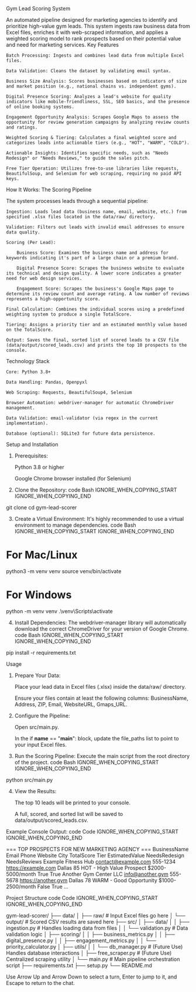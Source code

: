 Gym Lead Scoring System

An automated pipeline designed for marketing agencies to identify and prioritize high-value gym leads. This system ingests raw business data from Excel files, enriches it with web-scraped information, and applies a weighted scoring model to rank prospects based on their potential value and need for marketing services.
Key Features

    Batch Processing: Ingests and combines lead data from multiple Excel files.

    Data Validation: Cleans the dataset by validating email syntax.

    Business Size Analysis: Scores businesses based on indicators of size and market position (e.g., national chains vs. independent gyms).

    Digital Presence Scoring: Analyzes a lead's website for quality indicators like mobile-friendliness, SSL, SEO basics, and the presence of online booking systems.

    Engagement Opportunity Analysis: Scrapes Google Maps to assess the opportunity for review generation campaigns by analyzing review counts and ratings.

    Weighted Scoring & Tiering: Calculates a final weighted score and categorizes leads into actionable tiers (e.g., "HOT", "WARM", "COLD").

    Actionable Insights: Identifies specific needs, such as "Needs Redesign" or "Needs Reviews," to guide the sales pitch.

    Free Tier Operation: Utilizes free-to-use libraries like requests, BeautifulSoup, and Selenium for web scraping, requiring no paid API keys.

How It Works: The Scoring Pipeline

The system processes leads through a sequential pipeline:

    Ingestion: Loads lead data (business name, email, website, etc.) from specified .xlsx files located in the data/raw/ directory.

    Validation: Filters out leads with invalid email addresses to ensure data quality.

    Scoring (Per Lead):

        Business Score: Examines the business name and address for keywords indicating it's part of a large chain or a premium brand.

        Digital Presence Score: Scrapes the business website to evaluate its technical and design quality. A lower score indicates a greater need for web design services.

        Engagement Score: Scrapes the business's Google Maps page to determine its review count and average rating. A low number of reviews represents a high-opportunity score.

    Final Calculation: Combines the individual scores using a predefined weighting system to produce a single TotalScore.

    Tiering: Assigns a priority tier and an estimated monthly value based on the TotalScore.

    Output: Saves the final, sorted list of scored leads to a CSV file (data/output/scored_leads.csv) and prints the top 10 prospects to the console.

Technology Stack

    Core: Python 3.8+

    Data Handling: Pandas, Openpyxl

    Web Scraping: Requests, BeautifulSoup4, Selenium

    Browser Automation: webdriver-manager for automatic ChromeDriver management.

    Data Validation: email-validator (via regex in the current implementation).

    Database (optional): SQLite3 for future data persistence.

Setup and Installation

1. Prerequisites:

    Python 3.8 or higher

    Google Chrome browser installed (for Selenium)

2. Clone the Repository:
code Bash
IGNORE_WHEN_COPYING_START
IGNORE_WHEN_COPYING_END

    
git clone <your-repository-url>
cd gym-lead-scorer

  

3. Create a Virtual Environment:
It's highly recommended to use a virtual environment to manage dependencies.
code Bash
IGNORE_WHEN_COPYING_START
IGNORE_WHEN_COPYING_END

    
# For Mac/Linux
python3 -m venv venv
source venv/bin/activate

# For Windows
python -m venv venv
.\venv\Scripts\activate

  

4. Install Dependencies:
The webdriver-manager library will automatically download the correct ChromeDriver for your version of Google Chrome.
code Bash
IGNORE_WHEN_COPYING_START
IGNORE_WHEN_COPYING_END

    
pip install -r requirements.txt

  

Usage

1. Prepare Your Data:

    Place your lead data in Excel files (.xlsx) inside the data/raw/ directory.

    Ensure your files contain at least the following columns: BusinessName, Address, ZIP, Email, WebsiteURL, Gmaps_URL.

2. Configure the Pipeline:

    Open src/main.py.

    In the if __name__ == "__main__": block, update the file_paths list to point to your input Excel files.

3. Run the Scoring Pipeline:
Execute the main script from the root directory of the project.
code Bash
IGNORE_WHEN_COPYING_START
IGNORE_WHEN_COPYING_END

    
python src/main.py

  

4. View the Results:

    The top 10 leads will be printed to your console.

    A full, scored, and sorted list will be saved to data/output/scored_leads.csv.

Example Console Output:
code Code
IGNORE_WHEN_COPYING_START
IGNORE_WHEN_COPYING_END

    
=== TOP PROSPECTS FOR NEW MARKETING AGENCY ===
         BusinessName                      Email    Phone                      Website      City  TotalScore                       Tier EstimatedValue  NeedsRedesign  NeedsReviews
    Example Fitness Hub      contact@example.com  555-1234      https://example.com  Dallas          85  HOT - High Value Prospect  $2000-5000/month           True          True
 Another Gym Center LLC         info@another.gym  555-5678       https://another.gym  Dallas          78  WARM - Good Opportunity    $1000-2500/month          False          True
...

  

Project Structure
code Code
IGNORE_WHEN_COPYING_START
IGNORE_WHEN_COPYING_END

    
gym-lead-scorer/
├── data/
│   ├── raw/              # Input Excel files go here
│   └── output/           # Scored CSV results are saved here
├── src/
│   ├── data/
│   │   ├── ingestion.py    # Handles loading data from files
│   │   └── validation.py   # Data validation logic
│   ├── scoring/
│   │   ├── business_metrics.py
│   │   ├── digital_presence.py
│   │   ├── engagement_metrics.py
│   │   └── priority_calculator.py
│   ├── utils/
│   │   └── db_manager.py     # (Future Use) Handles database interactions
│   ├── free_scraper.py     # (Future Use) Centralized scraping utility
│   └── main.py             # Main pipeline orchestration script
├── requirements.txt
├── setup.py
└── README.md

  

Use Arrow Up and Arrow Down to select a turn, Enter to jump to it, and Escape to return to the chat.
